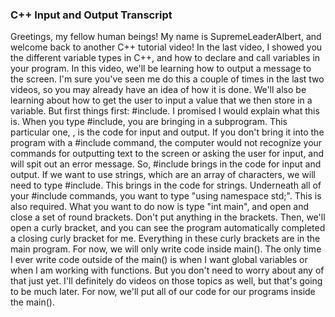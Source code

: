 ### C++ Input and Output Transcript

Greetings, my fellow human beings! My name is SupremeLeaderAlbert, and welcome back to another C++ tutorial video! In the last video, I showed you the different variable types in C++, and how to declare and call variables in your program. In this video, we'll be learning how to output a message to the screen. I'm sure you've seen me do this a couple of times in the last two videos, so you may already have an idea of how it is done. We'll also be learning about how to get the user to input a value that we then store in a variable. But first things first: #include<iostream>. I promised I would explain what this is. When you type #include, you are bringing in a subprogram. This particular one, <iostream>, is the code for input and output. If you don't bring it into the program with a #include command, the computer would not recognize your commands for outputting text to the screen or asking the user for input, and will spit out an error message. So, #include<iostream> brings in the code for input and output. If we want to use strings, which are an array of characters, we will need to type #include<string>. This brings in the code for strings. Underneath all of your #include commands, you want to type "using namespace std;". This is also required. What you want to do now is type "int main", and open and close a set of round brackets. Don't put anything in the brackets. Then, we'll open a curly bracket, and you can see the program automatically completed a closing curly bracket for me. Everything in these curly brackets are in the main program. For now, we will only write code inside main(). The only time I ever write code outside of the main() is when I want global variables or when I am working with functions. But you don't need to worry about any of that just yet. I'll definitely do videos on those topics as well, but that's going to be much later. For now, we'll put all of our code for our programs inside the main().
